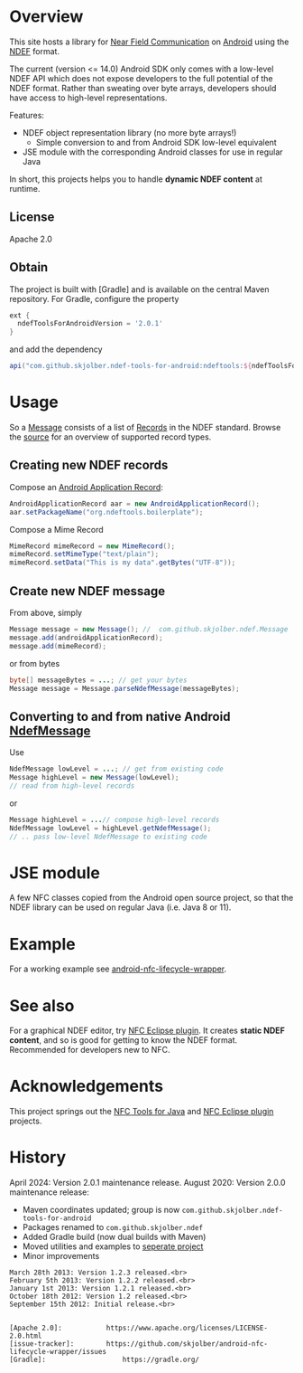 

# Overview
This site hosts a library for [Near Field Communication](http://en.wikipedia.org/wiki/Near_field_communication) on [Android](http://www.android.com/) using the [NDEF](http://developer.android.com/reference/android/nfc/tech/Ndef.html) format.

The current (version <= 14.0) Android SDK only comes with a low-level NDEF API which does not expose developers to the full potential of the NDEF format. Rather than sweating over byte arrays, developers should have access to high-level representations.

Features:
  * NDEF object representation library (no more byte arrays!)
    * Simple conversion to and from Android SDK low-level equivalent
  * JSE module with the corresponding Android classes for use in regular Java

In short, this projects helps you to handle __dynamic NDEF content__ at runtime.

## License
Apache 2.0

## Obtain
The project is built with [Gradle] and is available on the central Maven repository.  For Gradle, configure the property

```groovy
ext {
  ndefToolsForAndroidVersion = '2.0.1'
}
```

and add the dependency

```groovy
api("com.github.skjolber.ndef-tools-for-android:ndeftools:${ndefToolsForAndroidVersion}")
```

# Usage
So a [Message](https://github.com/skjolber/ndef-tools-for-android/blob/master/ndef/src/main/java/com/github/skjolber/ndef/Message.java) consists of a list of [Records](https://github.com/skjolber/ndef-tools-for-android/blob/master/ndef/src/main/java/com/github/skjolber/ndef/Record.java) in the NDEF standard. Browse the [source](https://github.com/skjolber/ndef-tools-for-android/tree/master/ndef/src/main/java/com/github/skjolber/ndef) for an overview of supported record types.

## Creating new NDEF records
Compose an [Android Application Record](http://developer.android.com/guide/topics/connectivity/nfc/nfc.html#aar):

```java
AndroidApplicationRecord aar = new AndroidApplicationRecord();
aar.setPackageName("org.ndeftools.boilerplate");
```

Compose a Mime Record
```java
MimeRecord mimeRecord = new MimeRecord();
mimeRecord.setMimeType("text/plain");
mimeRecord.setData("This is my data".getBytes("UTF-8"));
```

## Create new NDEF message
From above, simply

```java
Message message = new Message(); //  com.github.skjolber.ndef.Message
message.add(androidApplicationRecord);
message.add(mimeRecord);
```
or from bytes

```java
byte[] messageBytes = ...; // get your bytes
Message message = Message.parseNdefMessage(messageBytes);
```

## Converting to and from native Android [NdefMessage](http://developer.android.com/reference/android/nfc/NdefMessage.html)
Use

```java
NdefMessage lowLevel = ...; // get from existing code
Message highLevel = new Message(lowLevel);
// read from high-level records
```
or

```java
Message highLevel = ...// compose high-level records
NdefMessage lowLevel = highLevel.getNdefMessage();
// .. pass low-level NdefMessage to existing code
```

# JSE module
A few NFC classes copied from the Android open source project, so that the NDEF library can be used on regular Java (i.e. Java 8 or 11). 

# Example
For a working example see [android-nfc-lifecycle-wrapper](https://github.com/skjolber/android-nfc-lifecycle-wrapper).

# See also
For a graphical NDEF editor, try [NFC Eclipse plugin](https://github.com/skjolber/nfc-eclipse-plugin). It creates __static NDEF content__, and so is good for getting to know the NDEF format. Recommended for developers new to NFC.

# Acknowledgements
This project springs out the [NFC Tools for Java](https://github.com/grundid/nfctools) and [NFC Eclipse plugin](https://github.com/skjolber/nfc-eclipse-plugin) projects.

# History
April 2024: Version 2.0.1 maintenance release.
August 2020: Version 2.0.0 maintenance release: 
  * Maven coordinates updated; group is now `com.github.skjolber.ndef-tools-for-android`
  * Packages renamed to `com.github.skjolber.ndef`
  * Added Gradle build (now dual builds with Maven)
  * Moved utilities and examples to [seperate project](https://github.com/skjolber/android-nfc-lifecycle-wrapper)
  * Minor improvements
~~~~
March 28th 2013: Version 1.2.3 released.<br>
February 5th 2013: Version 1.2.2 released.<br>
January 1st 2013: Version 1.2.1 released.<br>
October 18th 2012: Version 1.2 released.<br>
September 15th 2012: Initial release.<br>


[Apache 2.0]:           https://www.apache.org/licenses/LICENSE-2.0.html
[issue-tracker]:        https://github.com/skjolber/android-nfc-lifecycle-wrapper/issues
[Gradle]:                   https://gradle.org/
